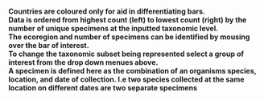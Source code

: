 <h4><p>
Countries are coloured only for aid in differentiating bars. <br>
Data is ordered from highest count (left) to lowest count (right) by the number of unique specimens at the inputted taxonomic level. <br>
The ecoregion and number of specimens can be identified by mousing over the bar of interest.<br>
To change the taxonomic subset being represented select a group of interest from the drop down menues above.<br>
A specimen is defined here as the combination of an organisms species, location, and date of collection. I.e two species collected at the same location on different dates are two separate specimens</p></h4>
<br>
<br>
